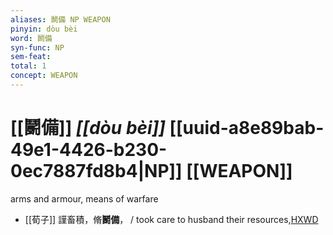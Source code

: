 ```yaml
---
aliases: 鬭備 NP WEAPON
pinyin: dòu bèi
word: 鬭備
syn-func: NP
sem-feat: 
total: 1
concept: WEAPON 
---
```

# [[鬭備]] *[[dòu bèi]]*  [[uuid-a8e89bab-49e1-4426-b230-0ec7887fd8b4|NP]] [[WEAPON]]
arms and armour, means of warfare
 - [[荀子]] 謹畜積，脩**鬭備**，
                     / took care to husband their resources,[HXWD](https://hxwd.org/textview.html?location=KR3a0002_tls_007-2a.14)